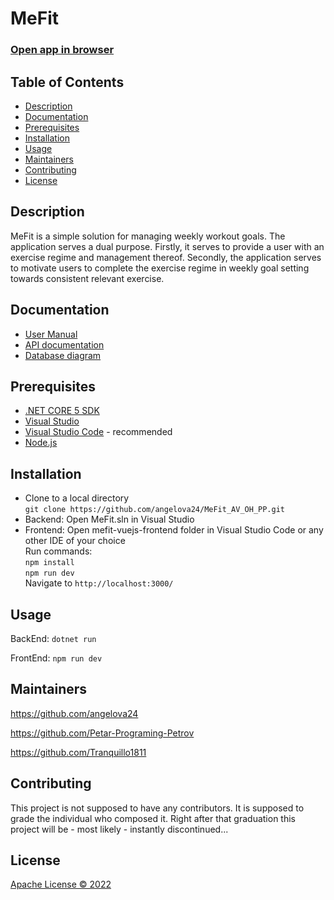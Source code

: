 # MeFit

### [Open app in browser](https://www.mefit-va-pp-oh.net/mefitfe/)

## Table of Contents

- [Description](#description)
- [Documentation](#documentation)
- [Prerequisites](#prerequisites)
- [Installation](#installation)
- [Usage](#usage)
- [Maintainers](#maintainers)
- [Contributing](#contributing)
- [License](#license)

## Description

MeFit is a simple solution for managing weekly workout goals.
The application serves a dual purpose. Firstly, it serves to provide a user
with an exercise regime and management thereof. Secondly, the application serves to
motivate users to complete the exercise regime in weekly goal setting towards consistent
relevant exercise.

## Documentation

- [User Manual](https://github.com/angelova24/MeFit_AV_OH_PP/blob/main/DOCS/user_manual_mefit.pdf)
- [API documentation](https://mefitapi-va-pp-oh.azurewebsites.net/)
- [Database diagram](https://github.com/angelova24/MeFit_AV_OH_PP/blob/main/DOCS/db_diagram.JPG)

## Prerequisites

- [.NET CORE 5 SDK](https://dotnet.microsoft.com/en-us/download/dotnet/5.0)
- [Visual Studio](https://visualstudio.microsoft.com/de/free-developer-offers/)
- [Visual Studio Code](https://code.visualstudio.com/download) - recommended
- [Node.js](https://nodejs.org/en/download/)

## Installation

 - Clone to a local directory\
 `git clone https://github.com/angelova24/MeFit_AV_OH_PP.git`
 - Backend: Open MeFit.sln in Visual Studio
 - Frontend: Open mefit-vuejs-frontend folder in Visual Studio Code or any other IDE of your choice\
  Run commands:\
  `npm install`\
  `npm run dev`\
  Navigate to `http://localhost:3000/`

## Usage

BackEnd: `dotnet run`

FrontEnd: `npm run dev`

## Maintainers

<https://github.com/angelova24>

<https://github.com/Petar-Programing-Petrov>

<https://github.com/Tranquillo1811>

## Contributing
This project is not supposed to have any contributors.
It is supposed to grade the individual who composed it.
Right after that graduation this project will be - most likely - instantly discontinued...

## License

[Apache License &copy; 2022](./LICENSE)